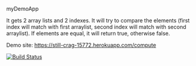 myDemoApp

It gets 2 array lists and 2 indexes.
It will try to compare the elements (first index will match with first arraylist, second index will match with second arraylist).
If elements are equal, it will return true, otherwise false.

Demo site: https://still-crag-15772.herokuapp.com/compute

[![Build Status](https://travis-ci.com/ttugrul/myDemoApp.svg?branch=master)](https://travis-ci.com/ttugrul/myDemoApp)
